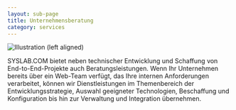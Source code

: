```yaml
---
layout: sub-page
title: Unternehmensberatung
category: services
---
```


![Illustration (left aligned)](/media/customisation-dp.svg)

SYSLAB.COM bietet neben technischer Entwicklung und Schaffung von End-to-End-Projekte auch Beratungsleistungen. Wenn Ihr Unternehmen bereits über ein Web-Team verfügt, das Ihre internen Anforderungen verarbeitet, können wir Dienstleistungen im Themenbereich der Entwicklungsstrategie, Auswahl geeigneter Technologien, Beschaffung und Konfiguration bis hin zur Verwaltung und Integration übernehmen.